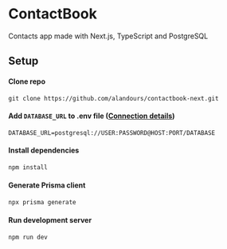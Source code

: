 # ContactBook

Contacts app made with Next.js, TypeScript and PostgreSQL

## Setup

#### Clone repo

```
git clone https://github.com/alandours/contactbook-next.git
```

#### Add `DATABASE_URL` to .env file ([Connection details](https://www.prisma.io/docs/orm/overview/databases/postgresql#connection-details))

```
DATABASE_URL=postgresql://USER:PASSWORD@HOST:PORT/DATABASE
```

#### Install dependencies

```sh
npm install
```

#### Generate Prisma client

```sh
npx prisma generate
```

#### Run development server

```sh
npm run dev
```
